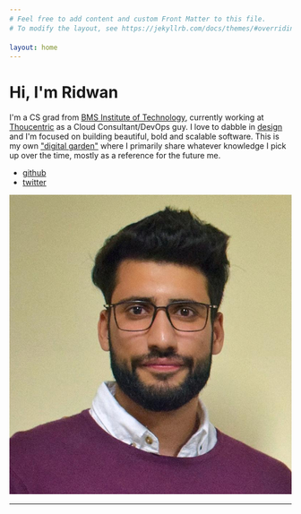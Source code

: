 ```yaml
---
# Feel free to add content and custom Front Matter to this file.
# To modify the layout, see https://jekyllrb.com/docs/themes/#overriding-theme-defaults

layout: home
---
```


<div class="home-container">
  <div id="left-container">
  <div><h1>Hi, I'm Ridwan </h1><div id="hand" class="wave-hand"></div></div>
   <div class="bio">
   I'm a CS grad from <a class="red-bg" href="https://bmsit.ac.in">BMS Institute of Technology</a>, currently working at <a class="orange-bg" href="https://thoucentric.com">Thoucentric</a> as a Cloud Consultant/DevOps guy. I love to dabble in <a href="https://rdwn.design" class="green-bg">design</a> and I'm focused on building beautiful, bold and scalable software. This is my own <a class="blue-bg" href="https://dev.to/jbranchaud/the-digital-garden-l10">"digital garden"</a> where I primarily share whatever knowledge I pick up over the time, mostly as a reference for the future me.
   </div>
   <div id="social-list">
   <ul>
   <li><a href="https://www.github.com/rdwns">github</a></li>
   <li><a href="https://www.twitter.com/rdwnshfi">twitter</a></li>

  </ul>


   </div>
  </div>

  <div id="right-container">
<img class="avatar" src="/assets/me.jpg">
</div>
</div>

---